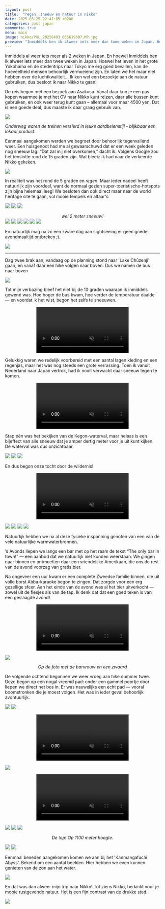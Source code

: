 ```yaml
---
layout: post
title:  "regen, sneeuw en natuur in nikko"
date: 2025-03-25 22:41:05 +0200
categories: post japan
comments: true
menu: main
image: nikko/PXL_20250403_035619307.MP.jpg
preview: "Inmiddels ben ik alweer iets meer dan twee weken in Japan. Hoewel het leven in het grote Yokohama en de stedentrips naar Tokyo me erg goed bevallen, kan de hoeveelheid mensen behoorlijk vermoeiend zijn..."
---
```

Inmiddels al weer iets meer als 2 weken in Japan. En hoewel Inmiddels ben ik alweer iets meer dan twee weken in Japan. Hoewel het leven in het grote Yokohama en de stedentrips naar Tokyo me erg goed bevallen, kan de hoeveelheid mensen behoorlijk vermoeiend zijn. En laten we het maar niet hebben over de luchtkwaliteit... Ik kon wel een bezoekje aan de natuur gebruiken, dus besloot ik naar Nikko te gaan!

De reis begon met een bezoek aan Asakusa. Vanaf daar kun je een pas kopen waarmee je met het OV naar Nikko kunt reizen, daar alle bussen kunt gebruiken, en ook weer terug kunt gaan – allemaal voor maar 4500 yen. Dat is een goede deal, dus maakte ik daar graag gebruik van. 

![](assets/images/nikko/PXL_20250402_030809433.MP.jpg)

_Onderweg waren de treinen versierd in leuke aardbeienstijl - blijkbaar een lokaal product._

Eenmaal aangekomen werden we begroet door behoorlijk tegenvallend weer. Een huisgenoot had me al gewaarschuwd dat er een week geleden nog sneeuw lag. “Dat zal mij niet overkomen,” dacht ik. Volgens Google zou het tenslotte rond de 15 graden zijn. Wat bleek: ik had naar de verkeerde Nikko gekeken.

![](assets/images/nikko/PXL_20250402_050335258.jpg)

In realiteit was het rond de 5 graden en _regen_. Maar ieder nadeel heeft natuurlijk zijn voordeel, want de normaal gezien super-toeristische-hotspots zijn bijna helemaal leeg! We besloten dan ook direct maar naar de world heritage site te gaan, vol mooie tempels en altaar's. 

![](assets/images/nikko/PXL_20250402_051752358.MP.jpg)
![](assets/images/nikko/PXL_20250402_054740826.MP.jpg)
![](assets/images/nikko/PXL_20250402_052708538.MP.jpg)
_<center>wel 2 meter sneeuw!</center>_
![](assets/images/nikko/PXL_20250402_055906566.MP.jpg)
![](assets/images/nikko/PXL_20250402_060054453.MP.jpg)
![](assets/images/nikko/PXL_20250402_060420946.MP.jpg)
![](assets/images/nikko/PXL_20250402_060454373.MP.jpg)
![](assets/images/nikko/PXL_20250402_070155370.MP.jpg)
![](assets/images/nikko/PXL_20250402_070508797.MP.jpg)

En natuurlijk mag na zo een zware dag aan sightseeing er geen goede avondmaaltijd ontbreken ;). 

![](assets/images/nikko/PXL_20250402_082420279.MP.jpg)

---

Dag twee brak aan, vandaag op de planning stond naar 'Lake Chūzenji' gaan, en vanaf daar een hike volgen naar boven. Dus we namen de bus naar boven

![](assets/images/nikko/PXL_20250403_000745367.MP.jpg)

Tot mijn verbazing bleef het niet bij de 10 graden waaraan ik inmiddels gewend was. Hoe hoger de bus kwam, hoe verder de temperatuur daalde — en voordat ik het wist, begon het zelfs te sneeuwen.

<center>
  <video muted controls preload="auto" width="300">
    <source src="/assets/images/nikko/nikkosneeuwbus.mp4" type="video/mp4">
  </video>
</center>

Gelukkig waren we redelijk voorbereid met een aantal lagen kleding en een regenjas, maar het was nog steeds een grote verrassing. Toen ik vanuit Nederland naar Japan vertrok, had ik nooit verwacht daar sneeuw tegen te komen.

<center>
  <video muted controls preload="auto" width="300">
    <source src="/assets/images/nikko/PXL_20250403_004817020.TS.mp4" type="video/mp4">
  </video>
</center>

Stap één was het bekijken van de Kegon-waterval, maar helaas is een bijeffect van alle sneeuw dat je amper dertig meter voor je uit kunt kijken. De waterval was dus onzichtbaar.

![](assets/images/nikko/PXL_20250403_005453195.jpg)
![](assets/images/nikko/PXL_20250403_010607638.MP.jpg)
![](assets/images/nikko/PXL_20250403_010604285.MP.jpg)

En dus begon onze tocht door de wildernis!

<center>
  <video muted controls preload="auto" width="300">
    <source src="/assets/images/nikko/PXL_20250403_025716213.mp4" type="video/mp4">
  </video>
</center>

![](assets/images/nikko/PXL_20250403_034015724.MP.jpg)
![](assets/images/nikko/PXL_20250403_035145980.MP.jpg)
![](assets/images/nikko/PXL_20250403_035321570.MP.jpg)
![](assets/images/nikko/PXL_20250403_035344985.MP.jpg)

Natuurlijk hebben we na al deze fysieke inspanning genoten van een van de vele natuurlijke warmwaterbronnen.

’s Avonds liepen we langs een bar met op het raam de tekst “The only bar in town!” — een aanbod dat we natuurlijk niet konden weerstaan. We gingen naar binnen en ontmoetten daar een vriendelijke Amerikaan, die ons de rest van de avond voorzag van gratis bier.

Na ongeveer een uur kwam er een complete Zweedse familie binnen, die uit volle borst Abba-karaoke begon te zingen. Dat zorgde voor een erg gezellige sfeer. Aan het einde van de avond was al het bier uitverkocht — zowel uit de flesjes als van de tap. Ik denk dat dat een goed teken is van een geslaagde avond!

<center>
  <video muted controls preload="auto" width="300">
    <source src="/assets/images/nikko/PXL_20250403_121656154.mp4" type="video/mp4">
  </video>
</center>

![](assets/images/nikko/IMG-20250403-WA0025.jpg)
_<center>Op de foto met de barvrouw en een zwaard</center>_


De volgende ochtend begonnen we weer vroeg aan hike nummer twee. Deze begon op een nogal vreemd pad: onder een gammel poortje door liepen we direct het bos in. Er was nauwelijks een echt pad — vooral boomstronken die je moest volgen. Het was in ieder geval behoorlijk avontuurlijk.

![](assets/images/nikko/PXL_20250404_002537917.MP.jpg)
![](assets/images/nikko/PXL_20250404_003915940.MP.jpg)

<center>
  <video muted controls preload="auto" width="300">
    <source src="/assets/images/nikko/PXL_20250404_004242874.mp4" type="video/mp4">
  </video>
</center>

![](assets/images/nikko/PXL_20250404_010408098.MP.jpg)

<center>
  <video muted controls preload="auto" width="300">
    <source src="/assets/images/nikko/PXL_20250404_011208398~2.mp4" type="video/mp4">
  </video>
</center>

![](assets/images/nikko/PXL_20250404_012245591.MP.jpg)
![](assets/images/nikko/PXL_20250404_013522575.MP.jpg)
![](assets/images/nikko/PXL_20250404_021517827.MP.jpg)
_<center>De top! Op 1100 meter hoogte.</center>_

![](assets/images/nikko/PXL_20250404_031901303.MP.jpg)
![](assets/images/nikko/PXL_20250404_034625014.MP~2.jpg)

Eenmaal beneden aangekomen komen we aan bij het 'Kanmangafuchi Abyss'. Bekend om een aantal beelden. Hier hebben we even kunnen genieten van de zon aan het water.

![](assets/images/nikko/PXL_20250404_042405307.jpg)

En dat was dan alweer mijn trip naar Nikko! Tot ziens Nikko, bedankt voor je mooie rustgevende natuur. Het is een fijn contrast van de drukke stad. 

![](assets/images/nikko/PXL_20250404_085421413.jpg)

